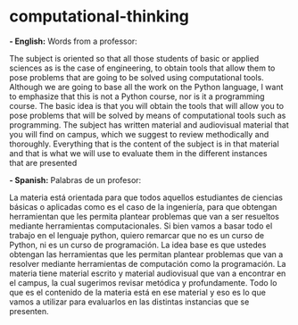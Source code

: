 # computational-thinking

**- English:**
Words from a professor:

The subject is oriented so that all those students of basic or applied sciences as is the case of engineering, to obtain tools that allow them to pose problems that are going to be solved using computational tools.
Although we are going to base all the work on the Python language, I want to emphasize that this is not a Python course, nor is it a programming course. The basic idea is that you will obtain the tools that will allow you to pose problems that will be solved by means of computational tools such as programming.
The subject has written material and audiovisual material that you will find on campus, which we suggest to review methodically and thoroughly. Everything that is the content of the subject is in that material and that is what we will use to evaluate them in the different instances that are presented

**- Spanish:**
Palabras de un profesor:

La materia está orientada para que todos aquellos estudiantes de ciencias básicas o aplicadas como es el caso de la ingeniería, para que obtengan herramientan que les permita plantear problemas que van a ser resueltos mediante herramientas computacionales.
Si bien vamos a basar todo el trabajo en el lenguaje python, quiero remarcar que no es un curso de Python, ni es un curso de programación. La idea base es que ustedes obtengan  las herramientas que les permitan plantear problemas que van a resolver mediante herramientas de computación como la programación.
La materia tiene material escrito y material audiovisual que van a encontrar en el campus, la cual sugerimos revisar metódica y profundamente. Todo lo que es el contenido de la materia está en ese material y eso es lo que vamos a utilizar para evaluarlos en las distintas instancias que se presenten.